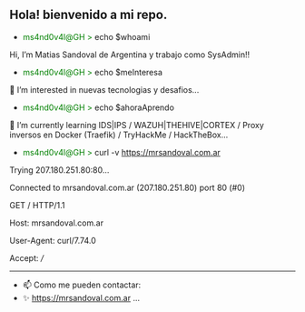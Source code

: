 Hola! bienvenido a mi repo.
----------------------------------------------------------------------------------------------------------------------------------------
- <span style="color:green;">ms4nd0v4l@GH ></span> echo $whoami

Hi, I’m Matias Sandoval de Argentina y trabajo como SysAdmin!!
- <span style="color:green;">ms4nd0v4l@GH ></span> echo $meInteresa

👀 I’m interested in nuevas tecnologias y desafios...
- <span style="color:green;">ms4nd0v4l@GH ></span> echo $ahoraAprendo

🌱 I’m currently learning IDS|IPS / WAZUH|THEHIVE|CORTEX / Proxy inversos en Docker (Traefik) / TryHackMe / HackTheBox...

- <span style="color:green;">ms4nd0v4l@GH ></span> curl -v https://mrsandoval.com.ar

 Trying 207.180.251.80:80...
  
Connected to mrsandoval.com.ar (207.180.251.80) port 80 (#0)
  
GET / HTTP/1.1
    
Host: mrsandoval.com.ar
    
User-Agent: curl/7.74.0
    
Accept: */*
                  
--------------------------------------------------------------------------------------------------------------------------------------
- 📫 Como me pueden contactar:
- ✨ https://mrsandoval.com.ar ...

<!---
msandovalN0N/msandovalN0N is a ✨ special ✨ repository because its `README.md` (this file) appears on your GitHub profile.
You can click the Preview link to take a look at your changes.
--->

